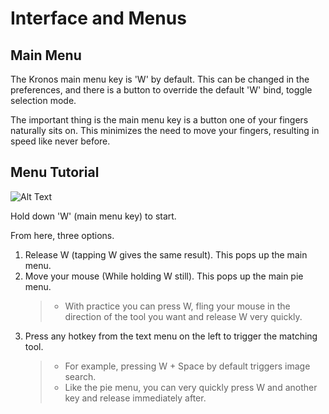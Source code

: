 # Interface and Menus

## Main Menu

The Kronos main menu key is 'W' by default. 
This can be changed in the preferences, and there is a button to override the default 'W' bind, toggle selection mode.

The important thing is the main menu key is a button one of your fingers naturally sits on. This minimizes the need to move your fingers,
resulting in speed like never before.

## Menu Tutorial

![Alt Text](../gifs/MenuGuide.gif)

Hold down 'W' (main menu key) to start.

From here, three options.

1. Release W (tapping W gives the same result). This pops up the main menu.
&NewLine;  
&NewLine;
2. Move your mouse (While holding W still). This pops up the main pie menu.
   > - With practice you can press W, fling your mouse in the direction of the tool you want and release W very quickly.
&NewLine;  
&NewLine;
3. Press any hotkey from the text menu on the left to trigger the matching tool.
   > - For example, pressing W + Space by default triggers image search.
&NewLine;  
&NewLine;
   > - Like the pie menu, you can very quickly press W and another key and release immediately after.
